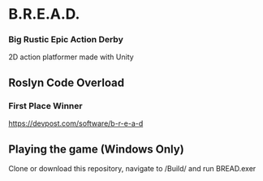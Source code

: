 # B.R.E.A.D.
### Big Rustic Epic Action Derby
2D action platformer made with Unity

## Roslyn Code Overload
### First Place Winner
https://devpost.com/software/b-r-e-a-d

## Playing the game (Windows Only)
Clone or download this repository, navigate to /Build/ and run BREAD.exer
